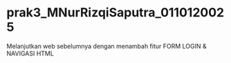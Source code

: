 # prak3_MNurRizqiSaputra_0110120025
Melanjutkan web sebelumnya dengan menambah fitur FORM LOGIN &amp; NAVIGASI HTML
